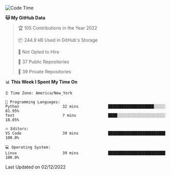 <!--START_SECTION:waka-->
![Code Time](http://img.shields.io/badge/Code%20Time-108%20hrs%206%20mins-blue)

**🐱 My GitHub Data** 

> 🏆 105 Contributions in the Year 2022
 > 
> 📦 244.9 kB Used in GitHub's Storage 
 > 
> 🚫 Not Opted to Hire
 > 
> 📜 37 Public Repositories 
 > 
> 🔑 39 Private Repositories  
 > 
📊 **This Week I Spent My Time On** 

```text
⌚︎ Time Zone: America/New_York

💬 Programming Languages: 
Python                   32 mins             ████████████████████░░░░░   81.95% 
Text                     7 mins              ████░░░░░░░░░░░░░░░░░░░░░   18.05%

🔥 Editors: 
VS Code                  39 mins             █████████████████████████   100.0%

💻 Operating System: 
Linux                    39 mins             █████████████████████████   100.0%

```


 Last Updated on 02/12/2022
<!--END_SECTION:waka-->